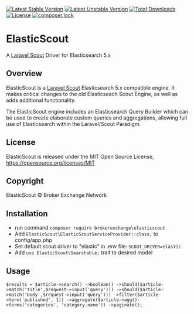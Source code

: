 [![Latest Stable Version](https://poser.pugx.org/brokerexchange/elasticscout/v/stable)](https://packagist.org/packages/brokerexchange/elasticscout)
[![Latest Unstable Version](https://poser.pugx.org/brokerexchange/elasticscout/v/unstable)](https://packagist.org/packages/brokerexchange/elasticscout)
[![Total Downloads](https://poser.pugx.org/brokerexchange/elasticscout/downloads)](https://packagist.org/packages/brokerexchange/elasticscout)
[![License](https://poser.pugx.org/brokerexchange/elasticscout/license)](https://packagist.org/packages/brokerexchange/elasticscout)
[![composer.lock](https://poser.pugx.org/brokerexchange/elasticscout/composerlock)](https://packagist.org/packages/brokerexchange/elasticscout)

# ElasticScout
A [Laravel Scout](https://github.com/laravel/scout) Driver for Elasticsearch 5.x

## Overview
ElasticScout is a [Laravel Scout](https://github.com/laravel/scout) Elasticsearch 5.x compatible engine. It makes critical changes to the old Elasticseach Scout Engine, as well as adds additional functionality.

The ElasticScout engine includes an Elasticsearch Query Builder which can be used to create elaborate custom queries and aggregations, allowing full use of Elasticsearch within the Laravel/Scout Paradigm.

## License
ElasticScout is released under the MIT Open Source License, <https://opensource.org/licenses/MIT>

## Copyright
ElasticScout &copy; Broker Exchange Network

## Installation
 * run command `composer require brokerexchange\elasticscout`
 * Add `ElasticScout\ElasticScoutServiceProvider::class,` to config/app.php
 * Set default scout driver to "elastic" in .env file:  `SCOUT_DRIVER=elastic`
 * Add `use ElasticScout\Searchable;` trait to desired model

## Usage
`
$results = $article->search()
    ->boolean()
    ->should($article->match('title',$request->input('query')))
    ->should($article->match('body',$request->input('query')))
    ->filter($article->term('published', 1))
    ->aggregate($article->agg()->terms('categories', 'category.name'))
    ->paginate();
 `